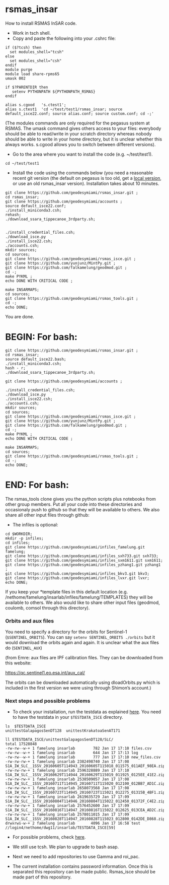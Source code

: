 # rsmas_insar
How to install RSMAS InSAR code.

* Work in tsch shell. 
* Copy and paste the following into your .cshrc file:

```
if ($?tcsh) then
  set modules_shell="tcsh"
else 
  set modules_shell="csh" 
endif
module purge 
module load share-rpms65
umask 002 

if $?PARENTDIR then 
   setenv PYTHONPATH ${PYTHONPATH_RSMAS}
endif 

alias s.cgood   's.ctest1';
alias s.ctest1  'cd ~/test/test1/rsmas_insar; source default_isce22.conf; source alias.conf; source custom.conf; cd -;' 

```
(The modules commands are only required for the pegasus system at RSMAS. The umask command gives others access to your files: everybody should be able to read/write in your scratch directory whereas nobody should be able to write in your home directory, but it is unclear whether this always works. s.cgood allows you to switch between different versions). 

* Go to the area where you want to install the code (e.g. ~/test/test1).

```
cd ~/test/test1
```

* Install the code using the commands below (you need a reasonable recent git version (the default on pegasus is too old, get a [local version](https://github.com/geodesymiami/rsmas_insar/blob/master/docs/install_git.md), or use an old rsmas_insar version). Installation takes about 10 minutes.

```
git clone https://github.com/geodesymiami/rsmas_insar.git ;
cd rsmas_insar;
git clone https://github.com/geodesymiami/accounts ;
source default_isce22.conf;
./install_miniconda3.csh;
rehash;
./download_ssara_tippecanoe_3rdparty.sh;


./install_credential_files.csh;
./download_isce.py
./install_isce22.csh;
./accounts.csh;
mkdir sources;
cd sources;
git clone https://github.com/geodesymiami/rsmas_isce.git ; 
git clone https://github.com/yunjunz/MintPy.git ;
git clone https://github.com/falkamelung/geodmod.git ;
cd -;
make PYKML ;
echo DONE WITH CRITICAL CODE ;

make INSARMAPS;
cd sources;
git clone https://github.com/geodesymiami/rsmas_tools.git ; 
cd -;
echo DONE;
```

You are done. 

# BEGIN: For bash:
```
git clone https://github.com/geodesymiami/rsmas_insar.git ;
cd rsmas_insar;
source default_isce22.bash;
./install_miniconda3.csh;
hash - r;
./download_ssara_tippecanoe_3rdparty.sh;

git clone https://github.com/geodesymiami/accounts ;

./install_credential_files.csh;
./download_isce.py
./install_isce22.csh;
./accounts.csh;
mkdir sources;
cd sources;
git clone https://github.com/geodesymiami/rsmas_isce.git ; 
git clone https://github.com/yunjunz/MintPy.git ;
git clone https://github.com/falkamelung/geodmod.git ;
cd -;
make PYKML ;
echo DONE WITH CRITICAL CODE ;

make INSARMAPS;
cd sources;
git clone https://github.com/geodesymiami/rsmas_tools.git ; 
cd -;
echo DONE;
```
# END: For bash:
The rsmas_tools clone gives you the python scripts plus notebooks from other group members. Put all your code into these directories and occasionaly push to github so that they will be available to others. We also share all other input files through github:

* The infiles is optional:

```
cd $WORKDIR;
mkdir -p infiles;
cd infiles;
git clone https://github.com/geodesymiami/infiles_famelung.git famelung; 
git clone https://github.com/geodesymiami/infiles_sxh733.git sxh733; 
git clone https://github.com/geodesymiami/infiles_sxm1611.git sxm1611;
git clone https://github.com/geodesymiami/infiles_yzhang1.git yzhang1 ; 
git clone https://github.com/geodesymiami/infiles_bkv3.git bkv3;
git clone https://github.com/geodesymiami/infiles_lvxr.git lvxr;
echo DONE;
```

If you keep your *template files in this default location (e.g. /nethome/famelung/insarlab/infiles/famelung/TEMPLATES) they will be available to others. We also would like to share other input files (geodmod, coulomb, comsol through this directory).

### Orbits and aux files
You need to specify a directory for the orbits for Sentinel-1 (`$SENTINEL_ORBITS`). You can say `setenv SENTINEL_ORBITS ./orbits`  but it would download the orbits again and again.  It is unclear what the aux files do (`SENTINEL_AUX`)

(from Emre: aux files are IPF calibration files. They can be downloaded from this website:

https://qc.sentinel1.eo.esa.int/aux_cal/

The orbits can be downloaded automatically using dloadOrbits.py which is included in the first version we were using through Shimon’s account.)


### Next steps and possible problems
* To check your installation, run the testdata as explained [here](https://github.com/geodesymiami/rsmas_isce/wiki/Testing-the-code). You need to have the testdata in your `$TESTDATA_ISCE` directory.

```
ls  $TESTDATA_ISCE
unittestGalapagosSenDT128  unittestKrakatoaSenAT171

ll $TESTDATA_ISCE/unittestGalapagosSenDT128/SLC/
total 17528848
-rw-rw--w-+ 1 famelung insarlab        782 Jan 17 17:10 files.csv
-rw-rw--w-+ 1 famelung insarlab        644 Jan 17 17:13 log
-rw-rw--w-+ 1 famelung insarlab        777 Jan 17 17:10 new_files.csv
-rw-rw-rw-+ 1 famelung insarlab 2382498740 Jan 17 17:08 S1A_IW_SLC__1SSV_20160605T114943_20160605T115018_011575_011AEF_98EA.zip
-rw-rw-rw-+ 1 famelung insarlab 2596328889 Jan 17 17:10 S1A_IW_SLC__1SSV_20160629T114944_20160629T115019_011925_0125EE_41E2.zip
-rw-rw-rw-+ 1 famelung insarlab 2538509057 Jan 17 17:08 S1A_IW_SLC__1SSV_20160711T114945_20160711T115020_012100_012BB7_AD1C.zip
-rw-rw-rw-+ 1 famelung insarlab 2658073568 Jan 17 17:08 S1A_IW_SLC__1SSV_20160723T114945_20160723T115021_012275_01315B_4BF1.zip
-rw-rw-rw-+ 1 famelung insarlab 2619635729 Jan 17 17:09 S1A_IW_SLC__1SSV_20160804T114946_20160804T115022_012450_01372F_C4E2.zip
-rw-rw-rw-+ 1 famelung insarlab 2576452600 Jan 17 17:09 S1A_IW_SLC__1SSV_20160816T114947_20160816T115022_012625_013CEA_AD2C.zip
-rw-rw-rw-+ 1 famelung insarlab 2578011015 Jan 17 17:09 S1A_IW_SLC__1SSV_20160828T114947_20160828T115023_012800_0142DE_D868.zip
drwxrws-w-+ 2 famelung insarlab       4096 Jan 17 16:58 test
//login4/nethome/dwg11/insarlab/TESTDATA_ISCE[59]
```
* For possible problems, check [here](https://github.com/geodesymiami/rsmas_insar/blob/master/docs/installation_issues.md).

* We still use tcsh. We plan to upgrade to bash asap.

* Next we need to add repositories to use Gamma and roi_pac. 

* The current installation contains password information. Once this is separated this repository can be made public. Rsmas_isce should be made part of this repository.
